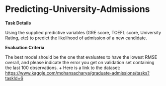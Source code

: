 # Predicting-University-Admissions
**Task Details**

Using the supplied predictive variables (GRE score, TOEFL score, University Rating, etc) to predict the likelihood of admission of a new candidate.

**Evaluation Criteria**

The best model should be the one that evaluates to have the lowest RMSE overall, and please indicate the error you get on validation set containing the last 100 observations.
+
Here is a link to the dataset: https://www.kaggle.com/mohansacharya/graduate-admissions/tasks?taskId=6 
